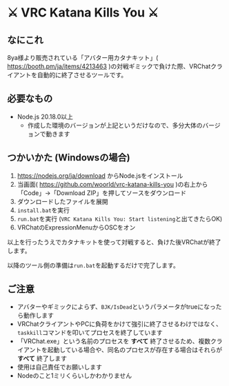 # ⚔ VRC Katana Kills You ⚔

## なにこれ

8ya様より販売されている「アバター用カタナキット」( https://booth.pm/ja/items/4213463 )の対戦ギミックで負けた際、VRChatクライアントを自動的に終了させるツールです。

## 必要なもの

- Node.js 20.18.0以上
  - 作成した環境のバージョンが上記というだけなので、多分大体のバージョンで動きます

## つかいかた (Windowsの場合)

1. https://nodejs.org/ja/download からNode.jsをインストール
2. 当画面( https://github.com/woorld/vrc-katana-kills-you )の右上から「Code」→「Download ZIP」を押してソースをダウンロード
3. ダウンロードしたファイルを展開
4. `install.bat`を実行
5. `run.bat`を実行 (`VRC Katana Kills You: Start listening`と出てきたらOK)
6. VRChatのExpressionMenuからOSCをオン

以上を行ったうえでカタナキットを使って対戦すると、負けた後VRChatが終了します。

以降のツール側の準備は`run.bat`を起動するだけで完了します。

## ご注意

- アバターやギミックによらず、`BJK/IsDead`というパラメータがtrueになったら動作します
- VRChatクライアントやPCに負荷をかけて強引に終了させるわけではなく、`taskkill`コマンドを叩いてプロセスを終了しています
- 「VRChat.exe」という名前のプロセスを **すべて** 終了させるため、複数クライアントを起動している場合や、同名のプロセスが存在する場合はそれらが **すべて** 終了します
- 使用は自己責任でお願いします
- Nodeのこと1ミリくらいしかわかりません
